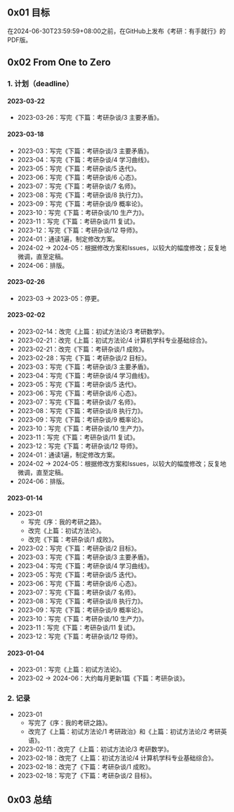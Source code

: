 ## 0x01 目标

在2024-06-30T23:59:59+08:00之前，在GitHub上发布《考研：有手就行》的PDF版。

## 0x02 From One to Zero

### 1. 计划（deadline）

#### 2023-03-22

- 2023-03-26：写完《下篇：考研杂谈/3 主要矛盾》。

#### 2023-03-18

- 2023-03：写完《下篇：考研杂谈/3 主要矛盾》。
- 2023-04：写完《下篇：考研杂谈/4 学习曲线》。
- 2023-05：写完《下篇：考研杂谈/5 迭代》。
- 2023-06：写完《下篇：考研杂谈/6 心态》。
- 2023-07：写完《下篇：考研杂谈/7 名师》。
- 2023-08：写完《下篇：考研杂谈/8 执行力》。
- 2023-09：写完《下篇：考研杂谈/9 概率论》。
- 2023-10：写完《下篇：考研杂谈/10 生产力》。
- 2023-11：写完《下篇：考研杂谈/11 复试》。
- 2023-12：写完《下篇：考研杂谈/12 导师》。
- 2024-01：通读1遍，制定修改方案。
- 2024-02 → 2024-05：根据修改方案和Issues，以较大的幅度修改；反复地微调，直至定稿。
- 2024-06：排版。

#### 2023-02-26

- 2023-03 → 2023-05：停更。

#### 2023-02-02

- 2023-02-14：改完《上篇：初试方法论/3 考研数学》。
- 2023-02-21：改完《上篇：初试方法论/4 计算机学科专业基础综合》。
- 2023-02-21：改完《下篇：考研杂谈/1 成败》。
- 2023-02-28：写完《下篇：考研杂谈/2 目标》。
- 2023-03：写完《下篇：考研杂谈/3 主要矛盾》。
- 2023-04：写完《下篇：考研杂谈/4 学习曲线》。
- 2023-05：写完《下篇：考研杂谈/5 迭代》。
- 2023-06：写完《下篇：考研杂谈/6 心态》。
- 2023-07：写完《下篇：考研杂谈/7 名师》。
- 2023-08：写完《下篇：考研杂谈/8 执行力》。
- 2023-09：写完《下篇：考研杂谈/9 概率论》。
- 2023-10：写完《下篇：考研杂谈/10 生产力》。
- 2023-11：写完《下篇：考研杂谈/11 复试》。
- 2023-12：写完《下篇：考研杂谈/12 导师》。
- 2024-01：通读1遍，制定修改方案。
- 2024-02 → 2024-05：根据修改方案和Issues，以较大的幅度修改；反复地微调，直至定稿。
- 2024-06：排版。

#### 2023-01-14

- 2023-01
  - 写完《序：我的考研之路》。
  - 改完《上篇：初试方法论》。
  - 改完《下篇：考研杂谈/1 成败》。
- 2023-02：写完《下篇：考研杂谈/2 目标》。
- 2023-03：写完《下篇：考研杂谈/3 主要矛盾》。
- 2023-04：写完《下篇：考研杂谈/4 学习曲线》。
- 2023-05：写完《下篇：考研杂谈/5 迭代》。
- 2023-06：写完《下篇：考研杂谈/6 心态》。
- 2023-07：写完《下篇：考研杂谈/7 名师》。
- 2023-08：写完《下篇：考研杂谈/8 执行力》。
- 2023-09：写完《下篇：考研杂谈/9 概率论》。
- 2023-10：写完《下篇：考研杂谈/10 生产力》。
- 2023-11：写完《下篇：考研杂谈/11 复试》。
- 2023-12：写完《下篇：考研杂谈/12 导师》。

#### 2023-01-04

- 2023-01：写完《上篇：初试方法论》。
- 2023-02 → 2024-06：大约每月更新1篇《下篇：考研杂谈》。

### 2. 记录

- 2023-01
  - 写完了《序：我的考研之路》。
  - 改完了《上篇：初试方法论/1 考研政治》和《上篇：初试方法论/2 考研英语》。
- 2023-02-11：改完了《上篇：初试方法论/3 考研数学》。
- 2023-02-18：改完了《上篇：初试方法论/4 计算机学科专业基础综合》。
- 2023-02-18：改完了《下篇：考研杂谈/1 成败》。
- 2023-02-18：写完了《下篇：考研杂谈/2 目标》。

## 0x03 总结